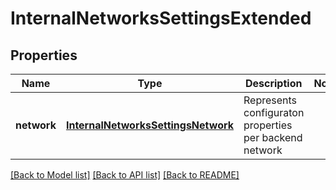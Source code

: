 # InternalNetworksSettingsExtended

## Properties
Name | Type | Description | Notes
------------ | ------------- | ------------- | -------------
**network** | [**InternalNetworksSettingsNetwork**](InternalNetworksSettingsNetwork.md) | Represents configuraton properties per backend network | 

[[Back to Model list]](../README.md#documentation-for-models) [[Back to API list]](../README.md#documentation-for-api-endpoints) [[Back to README]](../README.md)


